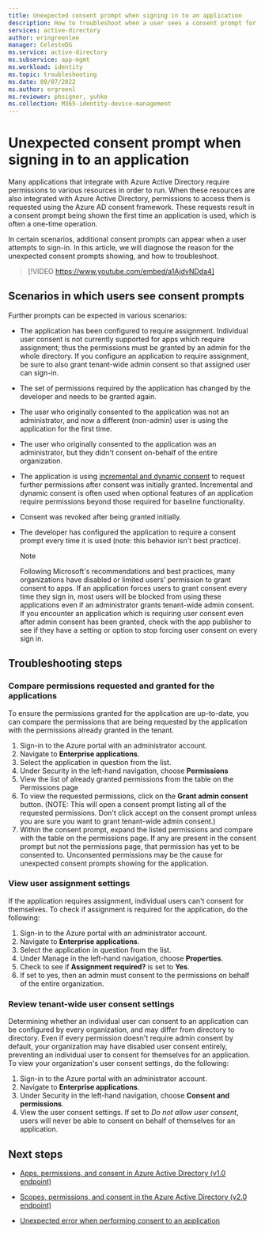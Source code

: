 ```yaml
---
title: Unexpected consent prompt when signing in to an application
description: How to troubleshoot when a user sees a consent prompt for an application you have integrated with Azure AD that you did not expect
services: active-directory
author: eringreenlee
manager: CelesteDG
ms.service: active-directory
ms.subservice: app-mgmt
ms.workload: identity
ms.topic: troubleshooting
ms.date: 09/07/2022
ms.author: ergreenl
ms.reviewer: phsignor, yuhko
ms.collection: M365-identity-device-management
---
```


# Unexpected consent prompt when signing in to an application

Many applications that integrate with Azure Active Directory require permissions to various resources in order to run. When these resources are also integrated with Azure Active Directory, permissions to access them is requested using the Azure AD consent framework. These requests result in a consent prompt being shown the first time an application is used, which is often a one-time operation.

In certain scenarios, additional consent prompts can appear when a user attempts to sign-in. In this article, we will diagnose the reason for the unexpected consent prompts showing, and how to troubleshoot.

> [!VIDEO https://www.youtube.com/embed/a1AjdvNDda4]

## Scenarios in which users see consent prompts

Further prompts can be expected in various scenarios:

* The application has been configured to require assignment. Individual user consent is not currently supported for apps which require assignment; thus the permissions must be granted by an admin for the whole directory. If you configure an application to require assignment, be sure to also grant tenant-wide admin consent so that assigned user can sign-in.

* The set of permissions required by the application has changed by the developer and needs to be granted again.

* The user who originally consented to the application was not an administrator, and now a different (non-admin) user is using the application for the first time.

* The user who originally consented to the application was an administrator, but they didn't consent on-behalf of the entire organization.

* The application is using [incremental and dynamic consent](../develop/permissions-consent-overview.md#consent) to request further permissions after consent was initially granted. Incremental and dynamic consent is often used when optional features of an application require permissions beyond those required for baseline functionality.

* Consent was revoked after being granted initially.

* The developer has configured the application to require a consent prompt every time it is used (note: this behavior isn't best practice).

   > [!NOTE]
   > Following Microsoft's recommendations and best practices, many organizations have disabled or limited users' permission to grant consent to apps. If an application forces users to grant consent every time they sign in, most users will be blocked from using these applications even if an administrator grants tenant-wide admin consent. If you encounter an application which is requiring user consent even after admin consent has been granted, check with the app publisher to see if they have a setting or option to stop forcing user consent on every sign in.

## Troubleshooting steps

### Compare permissions requested and granted for the applications

To ensure the permissions granted for the application are up-to-date, you can compare the permissions that are being requested by the application with the permissions already granted in the tenant. 

1. Sign-in to the Azure portal with an administrator account.
2. Navigate to **Enterprise applications**.
3. Select the application in question from the list.
4. Under Security in the left-hand navigation, choose **Permissions**
5. View the list of already granted permissions from the table on the Permissions page
6. To view the requested permissions, click on the **Grant admin consent** button. (NOTE: This will open a consent prompt listing all of the requested permissions. Don't click accept on the consent prompt unless you are sure you want to grant tenant-wide admin consent.)
7. Within the consent prompt, expand the listed permissions and compare with the table on the permissions page. If any are present in the consent prompt but not the permissions page, that permission has yet to be consented to. Unconsented permissions may be the cause for unexpected consent prompts showing for the application.

### View user assignment settings

If the application requires assignment, individual users can't consent for themselves. To check if assignment is required for the application, do the following:

1. Sign-in to the Azure portal with an administrator account.
2. Navigate to **Enterprise applications**.
3. Select the application in question from the list.
4. Under Manage in the left-hand navigation, choose **Properties**.
5. Check to see if **Assignment required?** is set to **Yes**.
6. If set to yes, then an admin must consent to the permissions on behalf of the entire organization. 

### Review tenant-wide user consent settings

Determining whether an individual user can consent to an application can be configured by every organization, and may differ from directory to directory. Even if every permission doesn't require admin consent by default, your organization may have disabled user consent entirely, preventing an individual user to consent for themselves for an application. To view your organization's user consent settings, do the following:

1. Sign-in to the Azure portal with an administrator account.
2. Navigate to **Enterprise applications**.
3. Under Security in the left-hand navigation, choose **Consent and permissions**.
4. View the user consent settings. If set to *Do not allow user consent*, users will never be able to consent on behalf of themselves for an application.

## Next steps

* [Apps, permissions, and consent in Azure Active Directory (v1.0 endpoint)](../develop/quickstart-register-app.md)

* [Scopes, permissions, and consent in the Azure Active Directory (v2.0 endpoint)](../develop/v2-permissions-and-consent.md)

* [Unexpected error when performing consent to an application](application-sign-in-unexpected-user-consent-error.md)
